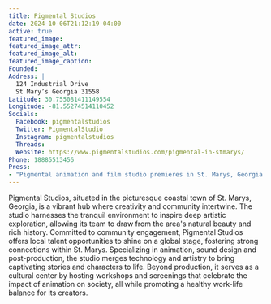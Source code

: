 ```yaml
---
title: Pigmental Studios
date: 2024-10-06T21:12:19-04:00
active: true
featured_image: 
featured_image_attr: 
featured_image_alt: 
featured_image_caption: 
Founded: 
Address: |
  124 Industrial Drive
  St Mary’s Georgia 31558
Latitude: 30.755081411149554
Longitude: -81.55274514110452
Socials: 
  Facebook: pigmentalstudios
  Twitter: PigmentalStudio
  Instagram: pigmentalstudios
  Threads:
  Website: https://www.pigmentalstudios.com/pigmental-in-stmarys/
Phone: 18885513456
Press:
- "Pigmental animation and film studio premieres in St. Marys, Georgia | Jacksonville Today": https://jaxtoday.org/2023/10/11/pigmental-animation-and-film-studio-premieres-in-st-marys-georgia/
---
```

Pigmental Studios, situated in the picturesque coastal town of St. Marys, Georgia, is a vibrant hub where creativity and community intertwine. The studio harnesses the tranquil environment to inspire deep artistic exploration, allowing its team to draw from the area's natural beauty and rich history. Committed to community engagement, Pigmental Studios offers local talent opportunities to shine on a global stage, fostering strong connections within St. Marys. Specializing in animation, sound design and post-production, the studio merges technology and artistry to bring captivating stories and characters to life. Beyond production, it serves as a cultural center by hosting workshops and screenings that celebrate the impact of animation on society, all while promoting a healthy work-life balance for its creators.